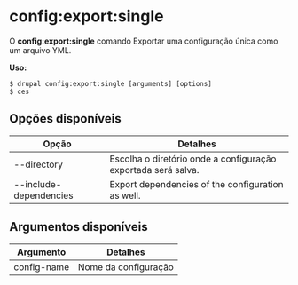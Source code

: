 # config:export:single
O **config:export:single** comando Exportar uma configuração única como um arquivo YML.

**Uso:**
```
$ drupal config:export:single [arguments] [options] 
$ ces  
```

## Opções disponíveis
Opção | Detalhes
-------|-------------
--directory | Escolha o diretório onde a configuração exportada será salva.
--include-dependencies | Export dependencies of the configuration as well.

## Argumentos disponíveis
Argumento | Detalhes
---------|-------------
config-name | Nome da configuração
